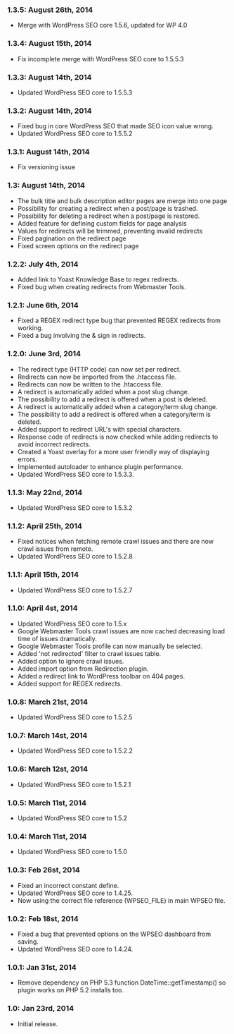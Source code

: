 ### 1.3.5: August 26th, 2014
* Merge with WordPress SEO core 1.5.6, updated for WP 4.0

### 1.3.4: August 15th, 2014
* Fix incomplete merge with WordPress SEO core to 1.5.5.3

### 1.3.3: August 14th, 2014
* Updated WordPress SEO core to 1.5.5.3

### 1.3.2: August 14th, 2014
* Fixed bug in core WordPress SEO that made SEO icon value wrong.
* Updated WordPress SEO core to 1.5.5.2

### 1.3.1: August 14th, 2014
* Fix versioning issue

### 1.3: August 14th, 2014
* The bulk title and bulk description editor pages are merge into one page
* Possibility for creating a redirect when a post/page is trashed.
* Possibility for deleting a redirect when a post/page is restored.
* Added feature for defining custom fields for page analysis
* Values for redirects will be trimmed, preventing invalid redirects
* Fixed pagination on the redirect page
* Fixed screen options on the redirect page

### 1.2.2: July 4th, 2014
* Added link to Yoast Knowledge Base to regex redirects.
* Fixed bug when creating redirects from Webmaster Tools.

### 1.2.1: June 6th, 2014
* Fixed a REGEX redirect type bug that prevented REGEX redirects from working.
* Fixed a bug involving the & sign in redirects.

### 1.2.0: June 3rd, 2014
* The redirect type (HTTP code) can now set per redirect.
* Redirects can now be imported from the .htaccess file.
* Redirects can now be written to the .htaccess file.
* A redirect is automatically added when a post slug change.
* The possibility to add a redirect is offered when a post is deleted.
* A redirect is automatically added when a category/term slug change.
* The possibility to add a redirect is offered when a category/term is deleted.
* Added support to redirect URL's with special characters.
* Response code of redirects is now checked while adding redirects to avoid incorrect redirects.
* Created a Yoast overlay for a more user friendly way of displaying errors.
* Implemented autoloader to enhance plugin performance.
* Updated WordPress SEO core to 1.5.3.3.

### 1.1.3: May 22nd, 2014
* Updated WordPress SEO core to 1.5.3.2

### 1.1.2: April 25th, 2014
* Fixed notices when fetching remote crawl issues and there are now crawl issues from remote.
* Updated WordPress SEO core to 1.5.2.8

### 1.1.1: April 15th, 2014
* Updated WordPress SEO core to 1.5.2.7

### 1.1.0: April 4st, 2014
* Updated WordPress SEO core to 1.5.x
* Google Webmaster Tools crawl issues are now cached decreasing load time of issues dramatically.
* Google Webmaster Tools profile can now manually be selected.
* Added 'not redirected' filter to crawl issues table.
* Added option to ignore crawl issues.
* Added import option from Redirection plugin.
* Added a redirect link to WordPress toolbar on 404 pages.
* Added support for REGEX redirects.

### 1.0.8: March 21st, 2014
* Updated WordPress SEO core to 1.5.2.5

### 1.0.7: March 14st, 2014
* Updated WordPress SEO core to 1.5.2.2

### 1.0.6: March 12st, 2014
* Updated WordPress SEO core to 1.5.2.1

### 1.0.5: March 11st, 2014
* Updated WordPress SEO core to 1.5.2

### 1.0.4: March 11st, 2014
* Updated WordPress SEO core to 1.5.0

### 1.0.3: Feb 26st, 2014
* Fixed an incorrect constant define.
* Updated WordPress SEO core to 1.4.25.
* Now using the correct file reference (WPSEO_FILE) in main WPSEO file.

### 1.0.2: Feb 18st, 2014
* Fixed a bug that prevented options on the WPSEO dashboard from saving.
* Updated WordPress SEO core to 1.4.24.

### 1.0.1: Jan 31st, 2014
* Remove dependency on PHP 5.3 function DateTime::getTimestamp() so plugin works on PHP 5.2 installs too.

### 1.0: Jan 23rd, 2014
* Initial release.
